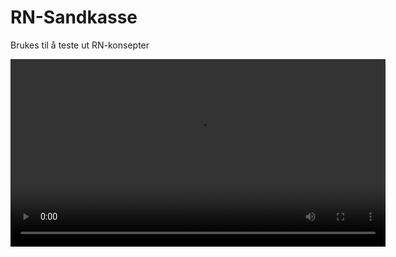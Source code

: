 # RN-Sandkasse

Brukes til å teste ut RN-konsepter

<video width="600" controls>
  <source src="https://github.com/ftl/rn_sandkasse/raw/main/demo.mp4" type="video/mp4">
  Your browser does not support the video tag.
</video>

